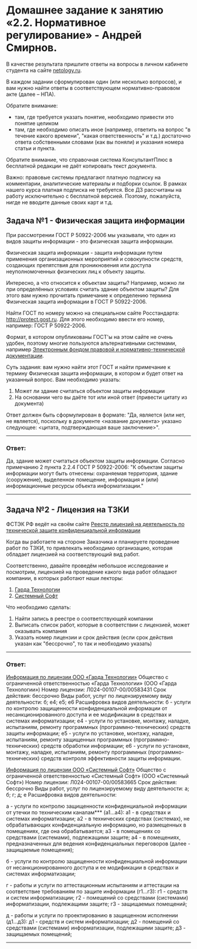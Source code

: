 # Домашнее задание к занятию «2.2. Нормативное регулирование» - Андрей Смирнов.

В качестве результата пришлите ответы на вопросы в личном кабинете студента на сайте [netology.ru](https://netology.ru).

В каждом задании сформулирован один (или несколько вопросов), и вам нужно найти ответы в соответствующем нормативно-правовом акте (далее – НПА).

Обратите внимание:
* там, где требуется указать понятие, необходимо привести это понятие целиком 
* там, где необходимо описать иное (например, ответить на вопрос "в течение какого времени", "какая ответственность" и т.д.) достаточно ответа собственными словами (как вы поняли) и указания номера статьи и пункта.

Обратите внимание, что справочная система КонсультантПлюс в бесплатной редакции не даёт копировать текст документа.

Важно: правовые системы предлагают платную подписку на комментарии, аналитические материалы и подборки ссылок. В рамках нашего курса платная подписка не требуется. Все ДЗ рассчитаны на работу исключительно с бесплатной версией. Поэтому, пожалуйста, нигде не вводите данные своих карт и т.д.

## Задача №1 - Физическая защита информации

При рассмотрении ГОСТ Р 50922-2006 мы указывали, что один из видов защиты информации - это физическая защита информации.

Физическая защита информации - защита информации путем применения организационных мероприятий и совокупности средств, создающих препятствия для проникновения или доступа неуполномоченных физических лиц к объекту защиты.

Интересно, а что относится к объектам защиты? Например, можно ли при определённых условиях считать здание объектом защиты? Для этого вам нужно прочитать примечание к определению термина Физическая защита информации в ГОСТ Р 50922-2006.

Найти ГОСТ по номеру можно на специальном сайте Росстандарта: http://protect.gost.ru. Для этого необходимо ввести его номер, например: ГОСТ Р 50922-2006.

Формат, в котором опубликованы ГОСТ'ы на этом сайте не очень удобен, поэтому многие пользуются альтернативными системами, например [Электронным фондом правовой и нормативно-технической документации](http://docs.cntd.ru).

Суть задания: вам нужно найти этот ГОСТ и найти примечание к термину Физическая защита информации, в котором и будет ответ на указанный вопрос. Вам необходимо указать:
1. Может ли здание считаться объектом защиты информации
1. На основании чего вы даёте тот или иной ответ (привести цитату из документа)

Ответ должен быть сформулирован в формате: "Да, является (или нет, не является), поскольку в документе <название документа> указано следующее: <цитата, подтверждающая ваше заключение>".


-----


### Ответ:

Да, здание может считаться объектом защиты информации. Согласно примечанию 2 пункта 2.2.4 ГОСТ Р 50922-2006: "К объектам защиты информации могут быть отнесены: охраняемая территория, здание (сооружение), выделенное помещение, информация и (или) информационные ресурсы объекта информатизации."

-----

## Задача №2 - Лицензия на ТЗКИ

ФСТЭК РФ ведёт на своём сайте [Реестр лицензий на деятельность по технической защите конфиденциальной информации](https://reestr.fstec.ru/)

Когда вы работаете на стороне Заказчика и планируете проведение работ по ТЗКИ, то привлекать необходимо организацию, которая обладает лицензией на соответствующий вид работ.

Соответственно, давайте проведём небольшое исследование и посмотрим, лицензией на проведение какого вида работ обладают компании, в которых работают наши лекторы:

1. [Гарда Технологии](https://gardatech.ru)
1. [Системный Софт](https://www.syssoft.ru)

Что необходимо сделать:
1. Найти запись в реестре о соответствующей компании
1. Выписать список работ, которые в соответствии с лицензией, может оказывать компания
1. Указать номер лицензии и срок действия (если срок действия указан как "бессрочно", то так и необходимо указать)


-----


### Ответ:

[Информация по лицензии ООО «Гарда Технологии»](https://reestr.fstec.ru/regview1?guid=c00a4bb8-0a43-4234-941d-1de51045f341)
Общество с ограниченной ответственностью «Гарда Технологии» (ООО «Гарда Технологии»)
Номер лицензии: Л024-00107-00/00583431
Срок действия: бессрочно
Виды работ, услуг по лицензируемому виду деятельности: б; е4; е5; е6
Расшифровка видов деятельности:
б - услуги по контролю защищенности конфиденциальной информации от несанкционированного доступа и ее модификации в средствах и системах информатизации;
е4 - услуги по установке, монтажу, наладке, испытаниям, ремонту программных (программно-технических) средств защиты информации;
е5 - услуги по установке, монтажу, наладке, испытаниям, ремонту защищенных программных (программно-технических) средств обработки информации;
e6 - услуги по установке, монтажу, наладке, испытаниям, ремонту программных (программно-технических) средств контроля эффективности защиты информации.


[Информация по лицензии ООО «Системный Софт»](https://reestr.fstec.ru/regview1?guid=2620e7d7-8b0a-4bf9-b98f-0c79f26f640b)
Общество с ограниченной ответственностью «Системный Софт» (ООО «Системный Софт»)
Номер лицензии: Л024-00107-00/00583665
Срок действия: бессрочно
Виды работ, услуг по лицензируемому виду деятельности: а; б; г; д; е
Расшифровка видов деятельности:

а - услуги по контролю защищенности конфиденциальной информации от утечки по техническим каналам*** (а1...а4):
 а1 - в средствах и системах информатизации;
 а2 - в технических средствах (системах), не обрабатывающих конфиденциальную информацию, но размещенных в помещениях, где она обрабатывается;
 а3 - в помещениях со средствами (системами), подлежащими защите;
 а4 - в помещениях, предназначенных для ведения конфиденциальных переговоров (далее - защищаемые помещения);

б - услуги по контролю защищенности конфиденциальной информации от несанкционированного доступа и ее модификации в средствах и системах информатизации;

г - работы и услуги по аттестационным испытаниям и аттестации на соответствие требованиям по защите информации (г1...г3):
 г1 - средств и систем информатизации;
 г2 - помещений со средствами (системами) информатизации, подлежащими защите;
 г3 - защищаемых помещений;

д - работы и услуги по проектированию в защищенном исполнении (д1...д3):
 д1 - средств и систем информатизации;
 д2 - помещений со средствами (системами) информатизации, подлежащими защите;
 д3 - защищаемых помещений;

-----

